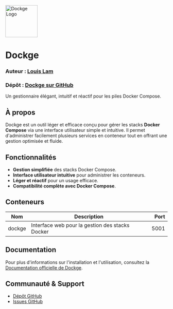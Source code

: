 <p align="left">
    <img src="https://raw.githubusercontent.com/louislam/dockge/master/frontend/public/icon.svg" width="100" alt="Dockge Logo" />
</p>

# Dockge

### Auteur : [Louis Lam](https://github.com/louislam)
### Dépôt : [Dockge sur GitHub](https://github.com/louislam/dockge/tree/master)

Un gestionnaire élégant, intuitif et réactif pour les piles Docker Compose.

## À propos

Dockge est un outil léger et efficace conçu pour gérer les stacks **Docker Compose** via une interface utilisateur simple et intuitive. Il permet d'administrer facilement plusieurs services en conteneur tout en offrant une gestion optimisée et fluide.

## Fonctionnalités

- **Gestion simplifiée** des stacks Docker Compose.
- **Interface utilisateur intuitive** pour administrer les conteneurs.
- **Léger et réactif** pour un usage efficace.
- **Compatibilité complète avec Docker Compose**.

## Conteneurs

| Nom    | Description                                    | Port  |
|--------|----------------------------------------------|------:|
| dockge | Interface web pour la gestion des stacks Docker | 5001  |

## Documentation

Pour plus d'informations sur l'installation et l'utilisation, consultez la [Documentation officielle de Dockge](https://github.com/louislam/dockge/tree/master).

## Communauté & Support

- [Dépôt GitHub](https://github.com/louislam/dockge)
- [Issues GitHub](https://github.com/louislam/dockge/issues)
